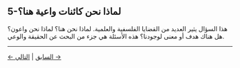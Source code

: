 ## 5-لماذا نحن كائنات واعية هنا؟

هذا السؤال يثير العديد من القضايا الفلسفية والعلمية. لماذا نحن هنا؟ لماذا نحن واعون؟ هل هناك هدف أو معنى لوجودنا؟ هذه الأسئلة هي جزء من البحث عن الحقيقة والوعي.

---
<div class="navigation-links">
<a href="../04_دور_الوعي/" class="nav-link prev-link">← السابق</a> | <a href="../06_مهمتنا_الفعلية/" class="nav-link next-link">التالي →</a>
</div>
